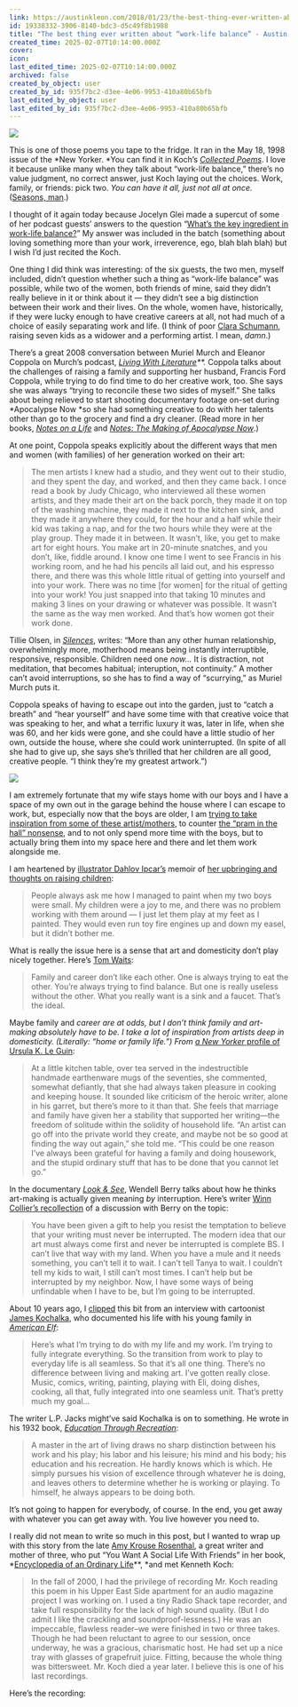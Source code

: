 ```yaml
---
link: https://austinkleon.com/2018/01/23/the-best-thing-ever-written-about-work-life-balance/
id: 19338332-3906-8140-bdc3-d5c49f8b1988
title: "The best thing ever written about “work-life balance” - Austin Kleon"
created_time: 2025-02-07T10:14:00.000Z
cover: 
icon: 
last_edited_time: 2025-02-07T10:14:00.000Z
archived: false
created_by_object: user
created_by_id: 935f7bc2-d3ee-4e06-9953-410a80b65bfb
last_edited_by_object: user
last_edited_by_id: 935f7bc2-d3ee-4e06-9953-410a80b65bfb
---
```


![](https://austinkleon.com/wp-content/uploads/2018/01/you-want-a-social-life-with-friends.jpg)



This is one of those poems you tape to the fridge. It ran in the May 18, 1998 issue of the *New Yorker. *You can find it in Koch’s *[Collected Poems](https://www.amazon.com/exec/obidos/ASIN/0375711198/wwwaustinkleo-20/ref=nosim/)*. I love it because unlike many when they talk about “work-life balance,” there’s no value judgment, no correct answer, just Koch laying out the choices. Work, family, or friends: pick two. *You can have it all, just not all at once.* ([Seasons, man](https://austinkleon.com/tag/seasons/).)

I thought of it again today because Jocelyn Glei made a supercut of some of her podcast guests’ answers to the question “[What’s the key ingredient in work-life balance?](http://hurryslowly.co/014-work-life-balance)” My answer was included in the batch (something about loving something more than your work, irreverence, ego, blah blah blah) but I wish I’d just recited the Koch.

One thing I did think was interesting: of the six guests, the two men, myself included, didn’t question whether such a thing as “work-life balance” was possible, while two of the women, both friends of mine, said they didn’t really believe in it or think about it — they didn’t see a big distinction between their work and their lives. On the whole, women have, historically, if they were lucky enough to have creative careers at all, not had much of a choice of easily separating work and life. (I think of poor [Clara Schumann](https://en.wikipedia.org/wiki/Clara_Schumann), raising seven kids as a widower and a performing artist. I mean, *damn*.)

There’s a great 2008 conversation between Muriel Murch and Eleanor Coppola on Murch’s podcast, *[Living With Literature](https://itunes.apple.com/us/podcast/living-with-literature/id294200115?mt=2)**.* Coppola talks about the challenges of raising a family and supporting her husband, Francis Ford Coppola, while trying to do find time to do her creative work, too. She says she was always “trying to reconcile these two sides of myself.” She talks about being relieved to start shooting documentary footage on-set during *Apocalypse Now *so she had something creative to do with her talents other than go to the grocery and find a dry cleaner. (Read more in her books, *[Notes on a Life](https://www.amazon.com/exec/obidos/ASIN/1423489055/wwwaustinkleo-20/ref=nosim/)* and *[Notes: The Making of Apocalypse Now](https://www.amazon.com/exec/obidos/ASIN/0571175112/wwwaustinkleo-20/ref=nosim/)*.)

At one point, Coppola speaks explicitly about the different ways that men and women (with families) of her generation worked on their art:

> The men artists I knew had a studio, and they went out to their studio, and they spent the day, and worked, and then they came back. I once read a book by Judy Chicago, who interviewed all these women artists, and they made their art on the back porch, they made it on top of the washing machine, they made it next to the kitchen sink, and they made it anywhere they could, for the hour and a half while their kid was taking a nap, and for the two hours while they were at the play group. They made it in between. It wasn’t, like, you get to make art for eight hours. You make art in 20-minute snatches, and you don’t, like, fiddle around. I know one time I went to see Francis in his working room, and he had his pencils all laid out, and his espresso there, and there was this whole little ritual of getting into yourself and into your work. There was no time [for women] for the ritual of getting into your work! You just snapped into that taking 10 minutes and making 3 lines on your drawing or whatever was possible. It wasn’t the same as the way men worked. And that’s how women got their work done.

Tillie Olsen, in *[Silences](https://www.amazon.com/exec/obidos/ASIN/1558614400/wwwaustinkleo-20/ref=nosim/)*, writes: “More than any other human relationship, overwhelmingly more, motherhood means being instantly interruptible, responsive, responsible. Children need one *now…* It is distraction, not meditation, that becomes habitual; interuption, not continuity.” A mother can’t avoid interruptions, so she has to find a way of “scurrying,” as Muriel Murch puts it.

Coppola speaks of having to escape out into the garden, just to “catch a breath” and “hear yourself” and have some time with that creative voice that was speaking to her, and what a terrific luxury it was, later in life, when she was 60, and her kids were gone, and she could have a little studio of her own, outside the house, where she could work uninterrupted. (In spite of all she had to give up, she says she’s thrilled that her children are all good, creative people. “I think they’re my greatest artwork.”)

![](https://austinkleon.com/wp-content/uploads/2018/01/26065348_335184050296125_1304076762556137472_n.jpg)



I am extremely fortunate that my wife stays home with our boys and I have a space of my own out in the garage behind the house where I can escape to work, but, especially now that the boys are older, I am [trying to take inspiration from some of these artist/mothers](https://medium.com/@austinkleon/books-on-art-and-motherhood-904cf7c20934), to counter [the “pram in the hall” nonsense](https://austinkleon.com/2016/10/27/the-pram-in-the-hall/), and to not only spend more time with the boys, but to actually bring them into my space here and there and let them work alongside me.

I am heartened by [illustrator Dahlov Ipcar’s](http://tumblr.austinkleon.com/post/163494856861) memoir of [her upbringing and thoughts on raising children](http://www.tfaoi.com/aa/3aa/3aa84.htm):

> People always ask me how I managed to paint when my two boys were small. My children were a joy to me, and there was no problem working with them around — I just let them play at my feet as I painted. They would even run toy fire engines up and down my easel, but it didn’t bother me.

What is really the issue here is a sense that art and domesticity don’t play nicely together. Here’s [Tom Waits](http://tomwaitslibrary.info/interviews/04-oct3-sanfranciscochronicle.html):

> Family and career don’t like each other. One is always trying to eat the other. You’re always trying to find balance. But one is really useless without the other. What you really want is a sink and a faucet. That’s the ideal.

Maybe family and *career *are at odds, but I don’t think family and *art-making* absolutely have to be. I take a lot of inspiration from artists deep in domesticity. (Literally: “home or family life.”) From [a ](https://www.newyorker.com/magazine/2016/10/17/the-fantastic-ursula-k-le-guin)*[New Yorker](https://www.newyorker.com/magazine/2016/10/17/the-fantastic-ursula-k-le-guin)*[ profile of Ursula K. Le Guin](https://www.newyorker.com/magazine/2016/10/17/the-fantastic-ursula-k-le-guin):

> At a little kitchen table, over tea served in the indestructible handmade earthenware mugs of the seventies, she commented, somewhat defiantly, that she had always taken pleasure in cooking and keeping house. It sounded like criticism of the heroic writer, alone in his garret, but there’s more to it than that. She feels that marriage and family have given her a stability that supported her writing—the freedom of solitude within the solidity of household life. “An artist can go off into the private world they create, and maybe not be so good at finding the way out again,” she told me. “This could be one reason I’ve always been grateful for having a family and doing housework, and the stupid ordinary stuff that has to be done that you cannot let go.”

In the documentary *[Look & See](https://lookandseefilm.com/)*, Wendell Berry talks about how he thinks art-making is actually given meaning *by* interruption. Here’s writer [Winn Collier’s recollection](http://winncollier.com/wendell-berry-and-the-gift-of-interruption/) of a discussion with Berry on the topic:

> You have been given a gift to help you resist the temptation to believe that your writing must never be interrupted. The modern idea that our art must always come first and never be interrupted is complete BS. I can’t live that way with my land. When you have a mule and it needs something, you can’t tell it to wait. I can’t tell Tanya to wait. I couldn’t tell my kids to wait, I still can’t most times. I can’t help but be interrupted by my neighbor. Now, I have some ways of being unfindable when I have to be, but I’m going to be interrupted.

About 10 years ago, I [clipped](http://tumblr.austinkleon.com/post/24398190) this bit from an interview with cartoonist [James Kochalka](http://www.topshelfcomix.com/catalog/james-kochalka), who documented his life with his young family in *[American Elf](http://www.topshelfcomix.com/catalog/american-elf-1999/810)*:

> Here’s what I’m trying to do with my life and my work. I’m trying to fully integrate everything. So the transition from work to play to everyday life is all seamless. So that it’s all one thing. There’s no difference between living and making art. I’ve gotten really close. Music, comics, writing, painting, playing with Eli, doing dishes, cooking, all that, fully integrated into one seamless unit. That’s pretty much my goal…

The writer L.P. Jacks might’ve said Kochalka is on to something. He wrote in his 1932 book, *[Education Through Recreation](https://books.google.com/books/about/Education_through_recreation.html?id=fsdEAAAAIAAJ)*:

> A master in the art of living draws no sharp distinction between his work and his play; his labor and his leisure; his mind and his body; his education and his recreation. He hardly knows which is which. He simply pursues his vision of excellence through whatever he is doing, and leaves others to determine whether he is working or playing. To himself, he always appears to be doing both.

It’s not going to happen for everybody, of course. In the end, you get away with whatever you can get away with. You live however you need to.

I really did not mean to write so much in this post, but I wanted to wrap up with this story from the late [Amy Krouse Rosenthal](https://austinkleon.com/2017/03/16/pay-attention-to-what-you-pay-attention-to/), a great writer and mother of three, who put “You Want A Social Life With Friends” in her book, *[Encyclopedia of an Ordinary Life](https://www.amazon.com/exec/obidos/ASIN/1400080460/wwwaustinkleo-20/ref=nosim/)**, *and met Kenneth Koch:

> In the fall of 2000, I had the privilege of recording Mr. Koch reading this poem in his Upper East Side apartment for an audio magazine project I was working on. I used a tiny Radio Shack tape recorder, and take full responsibility for the lack of high sound quality. (But I do admit I like the crackling and soundproof-lessness.) He was an impeccable, flawless reader–we were finished in two or three takes. Though he had been reluctant to agree to our session, once underway, he was a gracious, charismatic host. He had set up a nice tray with glasses of grapefruit juice. Fitting, because the whole thing was bittersweet. Mr. Koch died a year later. I believe this is one of his last recordings.

Here’s the recording:


